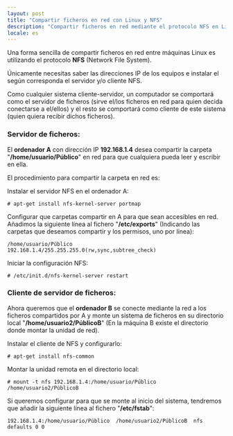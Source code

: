 ```yaml
---
layout: post
title: "Compartir ficheros en red con Linux y NFS"
description: "Compartir ficheros en red mediante el protocolo NFS en Linux"
locale: es
---
```


Una forma sencilla de compartir ficheros en red entre máquinas Linux es utilizando el protocolo **NFS** (Network File System).
 
 Únicamente necesitas saber las direcciones IP de los equipos e instalar el según corresponda el servidor y/o cliente NFS.
 
 Como cualquier sistema cliente-servidor, un computador se comportará como el servidor de ficheros (sirve el/los ficheros en red para quien decida conectarse a el/ellos) y el resto se comportará como cliente de este sistema (quien quiera recibir dichos ficheros).

### Servidor de ficheros:
El **ordenador A** con dirección IP <strong>192.168.1.4</strong> desea compartir la carpeta "**/home/usuario/Público**" en red para que cualquiera pueda leer y escribir en ella.
 
 El procedimiento para compartir la carpeta en red es: 

Instalar el servidor NFS en el ordenador A:

    # apt-get install nfs-kernel-server portmap

Configurar que carpetas compartir en A para que sean accesibles en red. Añadimos la siguiente línea al fichero "**/etc/exports**" (Indicando las carpetas que deseamos compartir y los permisos, uno por línea):


    /home/usuario/Público  192.168.1.4/255.255.255.0(rw,sync,subtree_check)

Iniciar la configuración NFS:

    # /etc/init.d/nfs-kernel-server restart

### Cliente de servidor de ficheros:
Ahora queremos que el **ordenador B** se conecte mediante la red a los ficheros compartidos por A y monte un sistema de ficheros en su directorio local "**/home/usuario2/PúblicoB**" (En la máquina B existe el directorio donde montar la unidad de red).

 Instalar el cliente de NFS y configurarlo:

    # apt-get install nfs-common

Montar la unidad remota en el directorio local:

    # mount -t nfs 192.168.1.4:/home/usuario/Público /home/usuario2/PúblicoB

Si queremos configurar para que se monte al inicio del sistema, tendremos que añadir la siguiente línea al fichero "**/etc/fstab**":

    192.168.1.4:/home/usuario/Público  /home/usuario2/PúblicoB  nfs  defaults 0 0
